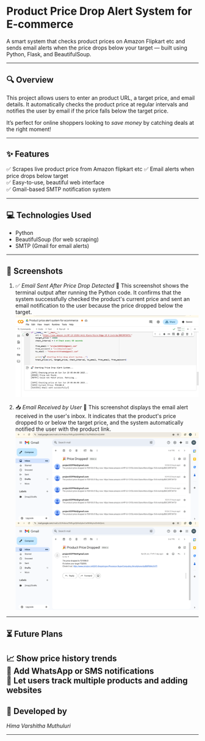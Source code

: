 #  Product Price Drop Alert System for E-commerce

A smart system that checks product prices on Amazon Flipkart etc and sends email alerts when the price drops below your target — built using Python, Flask, and BeautifulSoup.

---

## 🔍 Overview

This project allows users to enter an  product URL, a target price, and email details. It automatically checks the product price at regular intervals and notifies the user by email if the price falls below the target price.

It’s perfect for online shoppers looking to *save money* by catching deals at the right moment!

---

## ✨ Features

✅ Scrapes live product price from Amazon flipkart etc 
✅ Email alerts when price drops below target  
✅ Easy-to-use, beautiful web interface    
✅ Gmail-based SMTP notification system  

---

## 💻 Technologies Used

-  Python    
-  BeautifulSoup (for web scraping)  
-  SMTP (Gmail for email alerts)  

---

## 📸 Screenshots

1. ✅ *Email Sent After Price Drop Detected*
  🔹 This screenshot shows the terminal output after running the Python code.
    It confirms that the system successfully checked the product's current price and sent an email notification to the user because the price dropped below the target.
   ![Screenshot 1](https://github.com/himavarshitha11/product-price-drop-alert-system-for-ecommerce/blob/e45c783ab0e2add4c700ec84fc12733e801b95bc/Screenshot%20(13).png)

2. 📥 *Email Received by User*
📩 This screenshot displays the email alert received in the user's inbox.
 It indicates that the product's price dropped to or below the target price, and the system automatically notified the user with the product link.
   ![Screenshot 2](https://github.com/himavarshitha11/product-price-drop-alert-system-for-ecommerce/blob/c9af4f4616bc37e811b2c834ef2cdee2b4411d5f/Screenshot%20(17).png)
   ![Screenshot 3](https://github.com/himavarshitha11/product-price-drop-alert-system-for-ecommerce/blob/23b8028082a0f595770f861005633347d33c0977/Screenshot%20(18).png)


---

## ⏳ Future Plans

📈 Show price history trends  
🔔 Add WhatsApp or SMS notifications  
👥 Let users track multiple products
 and adding websites
---

## 🙌 Developed by

*Hima Varshitha Muthuluri*

---
